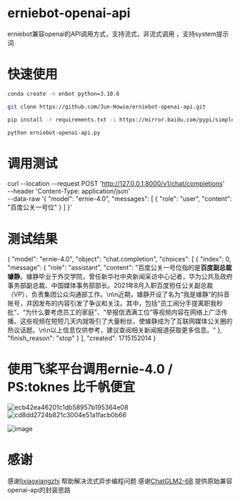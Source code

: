 # erniebot-openai-api
erniebot兼容openai的API调用方式，支持流式，非流式调用 ，支持system提示词

# 快速使用

```bash
conda create -n enbot python=3.10.6

git clone https://github.com/Jun-Howie/erniebot-openai-api.git

pip install -r requirements.txt -i https://mirror.baidu.com/pypi/simple

python erniebot-openai-api.py

```



# 调用测试
curl --location --request POST 'http://127.0.0.1:8000/v1/chat/completions' \
--header 'Content-Type: application/json' \
--data-raw '{
  "model": "ernie-4.0",
  "messages": [
    {
      "role": "user",
      "content": "百度公关一号位"
    }
  ]
}'


# 测试结果
{
    "model": "ernie-4.0",
    "object": "chat.completion",
    "choices": [
        {
            "index": 0,
            "message": {
                "role": "assistant",
                "content": "百度公关一号位指的是**百度副总裁璩静**。璩静毕业于外交学院，曾任新华社中央新闻采访中心记者，华为公共及政府事务部副总裁、中国媒体事务部部长。2021年8月入职百度担任公关副总裁（VP），负责集团公众沟通部工作。\n\n近期，璩静开设了名为“我是璩静”的抖音账号，并因发布的内容引发了争议和关注。其中，包括“员工闹分手提离职我秒批”、“为什么要考虑员工的家庭”、“举报信洒满工位”等视频内容在网络上广泛传播。这些视频在短短几天内就吸引了大量粉丝，使璩静成为了互联网媒体公关圈的热议话题。\n\n以上信息仅供参考，建议查阅相关新闻报道获取更多信息。"
            },
            "finish_reason": "stop"
        }
    ],
    "created": 1715152014
}
# 使用飞桨平台调用ernie-4.0 / PS:toknes 比千帆便宜
![ecb42ea46201c1db58957b195364e08](https://github.com/Jun-Howie/erniebot-openai-api/assets/62869005/68b134f1-101a-4e94-8043-809431988e40)
![cd8dd2724b821c3004e51a1facb0b66](https://github.com/Jun-Howie/erniebot-openai-api/assets/62869005/9c489a0c-2c7f-4045-bc3e-7c35c4cc2721)

![image](https://github.com/Jun-Howie/erniebot-openai-api/assets/62869005/b4f1957b-6dd3-4ac6-983f-b31eb088b9e0)

# 感谢
感谢[lixiaoxiangzhi](https://github.com/lixiaoxiangzhi) 帮助解决流式异步编程问题
感谢[ChatGLM2-6B](https://github.com/THUDM/ChatGLM2-6B/blob/main/openai_api.py) 提供原始兼容openai-api的封装思路
